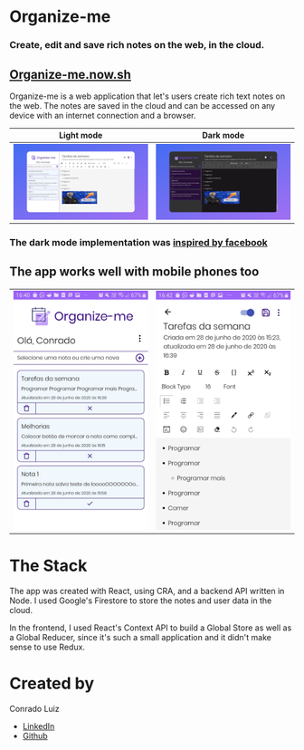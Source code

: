 # Organize-me
### **Create, edit and save rich notes on the web, in the cloud.**

## [Organize-me.now.sh](https://organize-me.now.sh/)

Organize-me is a web application that let's users create rich text notes on the web. The notes are saved in the cloud and can be accessed on any device with an internet connection and a browser.


|Light mode| Dark mode  |
|--|--|
| ![](https://github.com/ConradoLuiz/organize-me/blob/master/assets/web-view-light-mode.png) | ![](https://github.com/ConradoLuiz/organize-me/blob/master/assets/web-view-dark-mode.png)  |

### The dark mode implementation was [inspired by facebook](https://engineering.fb.com/web/facebook-redesign/)


## The app works well with mobile phones too

|||
|--|--|
| ![](https://github.com/ConradoLuiz/organize-me/blob/master/assets/mobile-view-notes-light-theme.jpeg) | ![](https://github.com/ConradoLuiz/organize-me/blob/master/assets/mobile-view-main-note-light-theme.jpeg)  |

# The Stack

The app was created with React, using CRA, and a backend API written in Node. I used Google's Firestore to store the notes and user data in the cloud.

In the frontend, I used React's Context API to build a Global Store as well as a Global Reducer, since it's such a small application and it didn't make sense to use Redux.


# Created by
Conrado Luiz
- [LinkedIn](https://www.linkedin.com/in/conrado-luiz-vargas/)
- [Github](https://github.com/ConradoLuiz)
